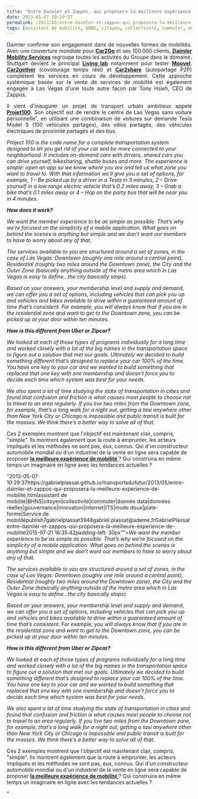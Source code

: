 ```yaml
---
title: "Entre Daimler et Zappos, qui proposera la meilleure expérience de mobilité ?"
date: 2013-05-07 10:29:37
permalink: /2013/05/entre-daimler-et-zappos-qui-proposera-la-meilleure-experience-de-mobilite.html
tags: [assistant de mobilité, BHNS, citoyen, collectivité, commuter, donnée data, données réelles, gouvernance, innovation, internet, ITS, mode doux, plate-forme, Service de mobilité]
---
```


<p style="text-align: justify">Daimler confirme son engagement dans de nouvelles formes de mobilités. Avec une couverture mondiale pour <strong><a href="https://www.daimler.com/technology-and-innovation/mobility-concepts/car2go" target="_blank">Car2Go</a></strong> et ses 100.000 clients, <strong><a href="https://www.daimler.com/technology-and-innovation/mobility-concepts" target="_blank">Daimler Mobility Services</a></strong> regroupe toutes les activités du Groupe dans le domaine. Stuttgart devient le principal <strong><a href="https://www.daimler.com/dccom/0-5-886397-1-1439926-1-0-0-0-0-0-17180-7165-0-0-0-0-0-0-0.html" target="_blank">Living lab</a></strong> notamment pour tester <strong><a href="https://www.daimler.com/dccom/0-5-1511581-1-1511582-1-0-0-0-0-0-17180-7165-0-0-0-0-0-0-0.html" target="_blank">Moovel</a></strong>. <strong><a href="https://www.daimler.com/technology-and-innovation/mobility-concepts/car2gether" target="_blank">Car2gether</a></strong> (covoiturage temps réel) et <strong><a href="https://www.daimler.com/dccom/0-5-1586002-1-1586753-1-0-0-0-0-0-0-7165-0-0-0-0-0-0-0.html" target="_blank">Car2share</a></strong> (autopartage P2P) complètent les services en cours de développement. Cette approche systémique basée sur la vente de services de mobilité est également engagée à Las Vegas d'une toute autre façon par Tony Hsieh, CEO de Zappos.</p> <p style="text-align: justify">Il vient d'inaugurer un projet de transport urbain ambitieux appelé <strong><a href="http://goproject100.com/" target="_blank">Projet100</a></strong>. Son objectif est de rendre le centre de Las Vegas sans voiture personnelle", en utilisant une combinaison de voitures sur demande Tesla Model S (100 véhicules partagés), des vélos partagés, des véhicules électriques de proximité partagés et des bus.  </p>  <!--more-->   <p style=""text-align: justifypadding-left: 30px""><em>Project 100 is the code name for a complete transportation system designed to let you get rid of your car and be more connected to your neighborhood. It includes on-demand cars with drivers, shared cars you can drive yourself, bikesharing, shuttle buses and more. The experience is simple: open an app so we know where you are and tell us what zone you want to travel to. With that information we’ll give you a set of options, for example, 1 – Be picked up by a driver in a Tesla in 3 minutes, 2 – Drive yourself in a low range electric vehicle that’s 0.2 miles away, 3 – Grab a bike that’s 0.1 miles away or 4 – Hop on the party bus that will be near you in 4 minutes.</em></p> <p style=""text-align: justifypadding-left: 30px""><em><strong>How does it work?</strong></em></p> <p style=""text-align: justifypadding-left: 30px""><em>We want the member experience to be as simple as possible. That’s why we’re focused on the simplicity of a mobile application. What goes on behind the scenes is anything but simple and we don’t want our members to have to worry about any of that.</em></p> <p style=""text-align: justifypadding-left: 30px""><em>The services available to you are structured around a set of zones, in the case of Las Vegas: Downtown (roughly one mile around a central point), Residential (roughly two miles around the Downtown zone), the City and the Outer Zone (basically anything outside of the metro area which in Las Vegas is easy to define…the city basically stops).</em></p> <p style=""text-align: justifypadding-left: 30px""><em>Based on your answers, your membership level and supply and demand, we can offer you a set of options, including vehicles that can pick you up and vehicles and bikes available to drive within a guaranteed amount of time that’s consistent. For example, you will always know that if you are in the residential zone and want to get to the Downtown zone, you can be picked up at your door within ten minutes.</em></p> <p style=""text-align: justifypadding-left: 30px""><em><strong>How is this different from Uber or Zipcar?</strong></em></p> <p style=""text-align: justifypadding-left: 30px""><em>We looked at each of those types of programs individually for a long time and worked closely with a lot of the big names in the transportation space to figure out a solution that met our goals. Ultimately we decided to build something different that’s designed to replace your car 100% of the time. You have one key to your car and we wanted to build something that replaced that one key with one membership and doesn’t force you to decide each time which system was best for your needs.</em></p> <p style=""text-align: justifypadding-left: 30px""><em>We also spent a lot of time studying the state of transportation in cities and found that confusion and friction is what causes most people to choose not to travel to an area regularly. If you live two miles from the Downtown zone, for example, that’s a long walk for a night out, getting a taxi anywhere other than New York City or Chicago is impossible and public transit is built for the masses. We think there’s a better way to solve all of that.</em></p> <p style=""text-align: justify"">Ces 2 exemples montrent que l'objectif est maintenant clair, compris, "simple". Ils montrent également que la route à emprunter, les acteurs impliqués et les méthodes ne sont pas, eux, connus. Qui d'un constructeur automobile mondial ou d'un industriel de la vente en ligne sera capable de proposer <a href="https://gabrielplassat.github.io/transportsdufutur/2013/03/la-mutation-du-secteur-des-transports-a-la-croisee-de-3-economies.html"" target=""_blank""><strong>la meilleure expérience de mobilité</strong> </a>? Qui construira en même temps un imaginaire en ligne avec les tendances actuelles ? </p>"2013-05-07 10:29:37https://gabrielplassat.github.io/transportsdufutur/2013/05/entre-daimler-et-zappos-qui-proposera-la-meilleure-experience-de-mobilite.htmlassistant de mobilité|BHNS|citoyen|collectivité|commuter|donnée data|données réelles|gouvernance|innovation|internet|ITS|mode doux|plate-forme|Service de mobilitépublish7gabrielplassat3948gabriel.plassat@ademe.frGabrielPlassatentre-daimler-et-zappos-qui-proposera-la-meilleure-experience-de-mobilite2015-07-21 16:35:42padding-left: 30px""><em>We want the member experience to be as simple as possible. That’s why we’re focused on the simplicity of a mobile application. What goes on behind the scenes is anything but simple and we don’t want our members to have to worry about any of that.</em></p> <p style=""text-align: justifypadding-left: 30px""><em>The services available to you are structured around a set of zones, in the case of Las Vegas: Downtown (roughly one mile around a central point), Residential (roughly two miles around the Downtown zone), the City and the Outer Zone (basically anything outside of the metro area which in Las Vegas is easy to define…the city basically stops).</em></p> <p style=""text-align: justifypadding-left: 30px""><em>Based on your answers, your membership level and supply and demand, we can offer you a set of options, including vehicles that can pick you up and vehicles and bikes available to drive within a guaranteed amount of time that’s consistent. For example, you will always know that if you are in the residential zone and want to get to the Downtown zone, you can be picked up at your door within ten minutes.</em></p> <p style=""text-align: justifypadding-left: 30px""><em><strong>How is this different from Uber or Zipcar?</strong></em></p> <p style=""text-align: justifypadding-left: 30px""><em>We looked at each of those types of programs individually for a long time and worked closely with a lot of the big names in the transportation space to figure out a solution that met our goals. Ultimately we decided to build something different that’s designed to replace your car 100% of the time. You have one key to your car and we wanted to build something that replaced that one key with one membership and doesn’t force you to decide each time which system was best for your needs.</em></p> <p style=""text-align: justifypadding-left: 30px""><em>We also spent a lot of time studying the state of transportation in cities and found that confusion and friction is what causes most people to choose not to travel to an area regularly. If you live two miles from the Downtown zone, for example, that’s a long walk for a night out, getting a taxi anywhere other than New York City or Chicago is impossible and public transit is built for the masses. We think there’s a better way to solve all of that.</em></p> <p style=""text-align: justify"">Ces 2 exemples montrent que l'objectif est maintenant clair, compris, "simple". Ils montrent également que la route à emprunter, les acteurs impliqués et les méthodes ne sont pas, eux, connus. Qui d'un constructeur automobile mondial ou d'un industriel de la vente en ligne sera capable de proposer <a href="https://gabrielplassat.github.io/transportsdufutur/2013/03/la-mutation-du-secteur-des-transports-a-la-croisee-de-3-economies.html"" target=""_blank""><strong>la meilleure expérience de mobilité</strong> </a>? Qui construira en même temps un imaginaire en ligne avec les tendances actuelles ? </p>"
